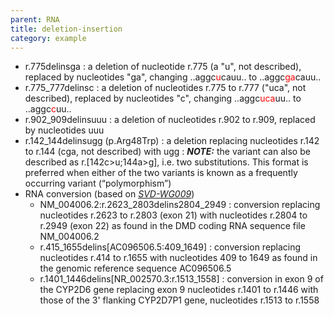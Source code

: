 ```yaml
---
parent: RNA
title: deletion-insertion
category: example
---
```


*	r.775delinsga
	: a deletion of nucleotide r.775 (a "u", not described), replaced by nucleotides "ga", changing ..aggc<font color="red">u</font>cauu.. to ..aggc<font color="red">ga</font>cauu..
*	r.775\_777delinsc 
	: a deletion of nucleotides r.775 to r.777 ("uca", not described), replaced by nucleotides "c", changing ..aggc<font color="red">uca</font>uu.. to ..aggc<font color="red">c</font>uu..
*	r.902_909delinsuuu
	: a deletion of nucleotides r.902 to r.909, replaced by nucleotides uuu
*	r.142_144delinsugg (p.Arg48Trp)
	:	a deletion replacing nucleotides r.142 to r.144 (cga, not described) with ugg
	:	_**NOTE:**_ the variant can also be described as r.[142c>u;144a>g], i.e. two substitutions. This format is preferred when either of the two variants is known as a frequently occurring variant (“polymorphism”)
*	RNA conversion (based on [_SVD-WG009_](/bg-material/consultation/svd-wg009/))
	*	NM\_004006.2:r.2623\_2803delins2804\_2949
	:	conversion replacing nucleotides r.2623 to r.2803 (exon 21) with nucleotides r.2804 to r.2949 (exon 22) as found in the DMD coding RNA sequence file NM\_004006.2
	*	r.415\_1655delins[AC096506.5:409\_1649]
	:	conversion replacing nucleotides r.414 to r.1655 with nucleotides 409 to 1649 as found in the genomic reference sequence AC096506.5
	*	r.1401\_1446delins[NR\_002570.3:r.1513\_1558]
	:	conversion in exon 9 of the CYP2D6 gene replacing exon 9 nucleotides r.1401 to r.1446 with those of the 3' flanking CYP2D7P1 gene, nucleotides r.1513 to r.1558

